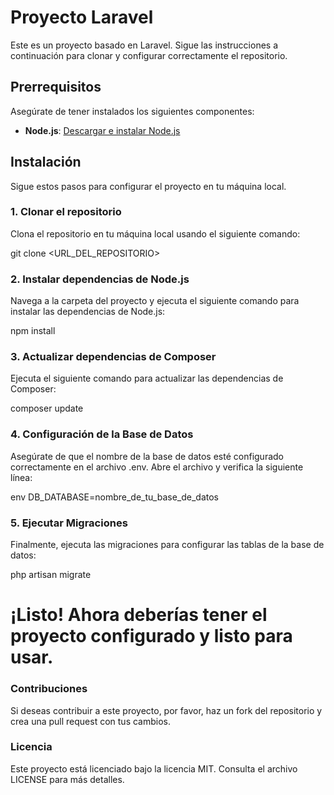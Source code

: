 # Proyecto Laravel

Este es un proyecto basado en Laravel. Sigue las instrucciones a continuación para clonar y configurar correctamente el repositorio.

## Prerrequisitos

Asegúrate de tener instalados los siguientes componentes:

- **Node.js**: [Descargar e instalar Node.js](https://nodejs.org/)

## Instalación

Sigue estos pasos para configurar el proyecto en tu máquina local.

### 1. Clonar el repositorio

Clona el repositorio en tu máquina local usando el siguiente comando:


git clone <URL_DEL_REPOSITORIO>

### 2. Instalar dependencias de Node.js
Navega a la carpeta del proyecto y ejecuta el siguiente comando para instalar las dependencias de Node.js:

npm install

### 3. Actualizar dependencias de Composer
Ejecuta el siguiente comando para actualizar las dependencias de Composer:

composer update

### 4. Configuración de la Base de Datos
Asegúrate de que el nombre de la base de datos esté configurado correctamente en el archivo .env. Abre el archivo y verifica la siguiente línea:

env
DB_DATABASE=nombre_de_tu_base_de_datos

### 5. Ejecutar Migraciones
Finalmente, ejecuta las migraciones para configurar las tablas de la base de datos:


php artisan migrate

# ¡Listo! Ahora deberías tener el proyecto configurado y listo para usar.

### Contribuciones
Si deseas contribuir a este proyecto, por favor, haz un fork del repositorio y crea una pull request con tus cambios.

### Licencia
Este proyecto está licenciado bajo la licencia MIT. Consulta el archivo LICENSE para más detalles.